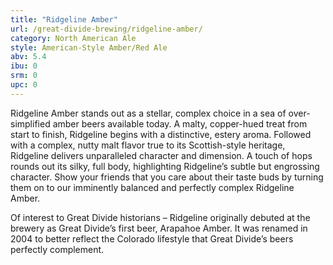 ```yaml
---
title: "Ridgeline Amber"
url: /great-divide-brewing/ridgeline-amber/
category: North American Ale
style: American-Style Amber/Red Ale
abv: 5.4
ibu: 0
srm: 0
upc: 0
---
```

Ridgeline Amber stands out as a stellar, complex choice in a sea of over-simplified amber beers available today. A malty, copper-hued treat from start to finish, Ridgeline begins with a distinctive, estery aroma. Followed with a complex, nutty malt flavor true to its Scottish-style heritage, Ridgeline delivers unparalleled character and dimension. A touch of hops rounds out its silky, full body, highlighting Ridgeline’s subtle but engrossing character. Show your friends that you care about their taste buds by turning them on to our imminently balanced and perfectly complex Ridgeline Amber. 

Of interest to Great Divide historians – Ridgeline originally debuted at the brewery as Great Divide’s first beer, Arapahoe Amber. It was renamed in 2004 to better reflect the Colorado lifestyle that Great Divide’s beers perfectly complement.
